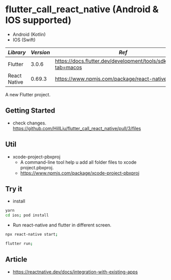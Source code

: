 # flutter_call_react_native (Android & IOS supported)
* Android (Kotlin)
* IOS (Swift)

| *Library* | *Version* | *Ref* |
|-----------|-----------|-------|
|Flutter|3.0.6|https://docs.flutter.dev/development/tools/sdk/releases?tab=macos|
|React Native|0.69.3|https://www.npmjs.com/package/react-native|



A new Flutter project.

## Getting Started
* check changes. https://github.com/HillLiu/flutter_call_react_native/pull/3/files

## Util
* xcode-project-pbxproj
   * A command-line tool help u add all folder files to xcode project.pbxproj.
   * https://www.npmjs.com/package/xcode-project-pbxproj

## Try it
* install
```bash
yarn
cd ios; pod install
```

* Run react-native and flutter in different screen.
```bash
npx react-native start;
```

```bash
flutter run;
```

## Article
* https://reactnative.dev/docs/integration-with-existing-apps

